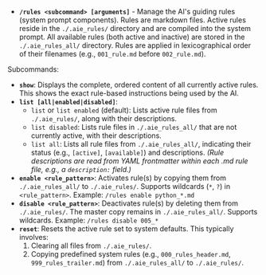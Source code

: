 * **`/rules <subcommand> [arguments]`** - Manage the AI's guiding rules (system prompt components).
  Rules are markdown files. Active rules reside in the `./.aie_rules/` directory and are compiled into the system prompt.
  All available rules (both active and inactive) are stored in the `./.aie_rules_all/` directory.
  Rules are applied in lexicographical order of their filenames (e.g., `001_rule.md` before `002_rule.md`).

Subcommands:
  * **`show`**: Displays the complete, ordered content of all currently active rules. This shows the exact rule-based instructions being used by the AI.
  * **`list [all|enabled|disabled]`**:
      * `list` or `list enabled` (default): Lists active rule files from `./.aie_rules/`, along with their descriptions.
      * `list disabled`: Lists rule files in `./.aie_rules_all/` that are not currently active, with their descriptions.
      * `list all`: Lists all rule files from `./.aie_rules_all/`, indicating their status (e.g., `[active]`, `[available]`) and descriptions.
      *(Rule descriptions are read from YAML frontmatter within each .md rule file, e.g., a `description:` field.)*
  * **`enable <rule_pattern>`**: Activates rule(s) by copying them from `./.aie_rules_all/` to `./.aie_rules/`. Supports wildcards (`*`, `?`) in `<rule_pattern>`.
      Example: `/rules enable python_*.md`
  * **`disable <rule_pattern>`**: Deactivates rule(s) by deleting them from `./.aie_rules/`. The master copy remains in `./.aie_rules_all/`. Supports wildcards.
      Example: `/rules disable 005_*`
  * **`reset`**: Resets the active rule set to system defaults. This typically involves:
      1. Clearing all files from `./.aie_rules/`.
      2. Copying predefined system rules (e.g., `000_rules_header.md`, `999_rules_trailer.md`) from `./.aie_rules_all/` to `./.aie_rules/`.
